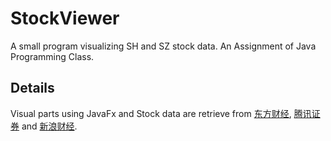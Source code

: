 # StockViewer
A small program visualizing SH and SZ stock data.
An Assignment of Java Programming Class.

## Details
Visual parts using JavaFx and Stock data are retrieve from [东方财经](http://quote.eastmoney.com/), [腾讯证券](http://stockapp.finance.qq.com/mstats/) and [新浪财经](http://finance.sina.com.cn/stock/).
